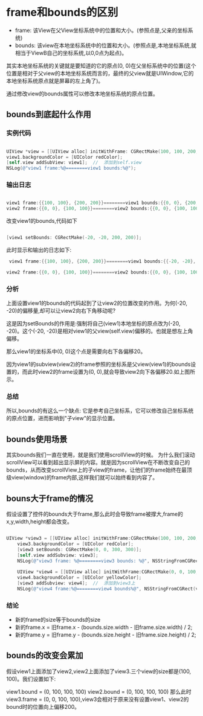 # frame和bounds的区别

+ frame: 该View在父View坐标系统中的位置和大小。(参照点是,父亲的坐标系统)
+ bounds: 该view在本地坐标系统中的位置和大小。(参照点是,本地坐标系统,就相当于ViewB自己的坐标系统,以0,0点为起点)。

其实本地坐标系统的关键就是要知道的它的原点(0, 0)在父坐标系统中的位置(这个位置是相对于父view的本地坐标系统而言的，最终的父view就是UIWindow,它的本地坐标系统原点就是屏幕的左上角了)。

通过修改view的bounds属性可以修改本地坐标系统的原点位置。

## bounds到底起什么作用

### 实例代码

``` Objective-C

UIView *view = [[UIView alloc] initWithFrame: CGRectMake(100, 100, 200, 200)];
view1.backgroundColor = [UIColor redColor];
[self.view addSubView: view1];	//	添加到self.view
NSLog(@"view1 frame:%@========view1 bounds:%@");

```

### 输出日志

``` Objective-C

view1 frame:{{100, 100}, {200, 200}}========view1 bounds:{{0, 0}, {200, 200}}
view2 frame:{{0, 0}, {100, 100}}========view2 bounds:{{0, 0}, {100, 100}}

```

改变view1的bounds,代码如下

``` Objective-C

[view1 setBounds: CGRectMake(-20, -20, 200, 200)];

```

此时显示和输出的日志如下:

``` Objective-C
 view1 frame:{{100, 100}, {200, 200}}========view1 bounds:{{-20, -20}, {200, 200}}

view2 frame:{{0, 0}, {100, 100}}========view2 bounds:{{0, 0}, {100, 100}}
```

### 分析

上面设置view1的bounds的代码起到了让view2的位置改变的作用。为何(-20, -20)的偏移量,却可以让view2向右下角移动呢?

这是因为setBounds的作用是:强制将自己(view1)本地坐标的原点改为(-20, -20)。这个(-20, -20)是相对view1的父view(self.view)偏移的。也就是想左上角偏移。

那么view1的坐标系中(0, 0)这个点是需要向右下各偏移20。

因为view1的subview(view2)的frame参照的坐标系是父view(view1)的bounds设置的，而此时view2的frame设置为(0, 0),就会导致view2向下各偏移20.如上图所示。

### 总结

所以,bounds的有这么一个缺点:
它是参考自己坐标系，它可以修改自己坐标系统的原点位置，进而影响到"子view"的显示位置。

## bounds使用场景

其实bounds我们一直在使用，就是我们使用scrollView的时候。
为什么我们滚动scrollView可以看到超出显示屏的内容。就是因为scrollView在不断改变自己的bounds，从而改变scrollView上的子view的frame，让他们的frame始终在最顶级view(window)的frame内部,这样我们就可以始终看到内容了。

## bouns大于frame的情况

假设设置了控件的bounds大于frame,那么此时会导致frame被撑大,frame的x,y,width,height都会改变。

``` Objective-C

UIView *view3 = [[UIView alloc] initWithFrame:CGRectMake(100, 100, 200, 200)];
    view3.backgroundColor = [UIColor redColor];
    [view3 setBounds: CGRectMake(0, 0, 300, 300)];
    [self.view addSubview: view3];
    NSLog(@"view3 frame: %@========view3 bounds: %@", NSStringFromCGRect(view3.frame), NSStringFromCGRect(view3.bounds));
    
    UIView *view4 = [[UIView alloc] initWithFrame:CGRectMake(0, 0, 100, 100)];
    view4.backgroundColor = [UIColor yellowColor];
    [view3 addSubview: view4];  //  添加到view3上
    NSLog(@"view4 frame:%@========view4 bounds%@", NSStringFromCGRect(view4.frame), NSStringFromCGRect(view4.bounds));

```

### 结论

+ 新的frame的size等于bounds的size
+ 新的frame.x = 旧frame.x - (bounds.size.width - 旧frame.size.width) / 2;
+ 新的frame.y = 旧frame.y - (bounds.size.height - 旧frame.size.height) / 2;

## bounds的改变会累加

假设view1上面添加了view2,view2上面添加了view3.三个view的size都是(100, 100)。我们设置如下:

view1.bound = (0, 100, 100, 100)
view2.bound = (0, 100, 100, 100)
那么此时view3.frame = (0, 0, 100, 100),view3会相对于原来没有设置view1、view2的bound时的位置向上偏移200。